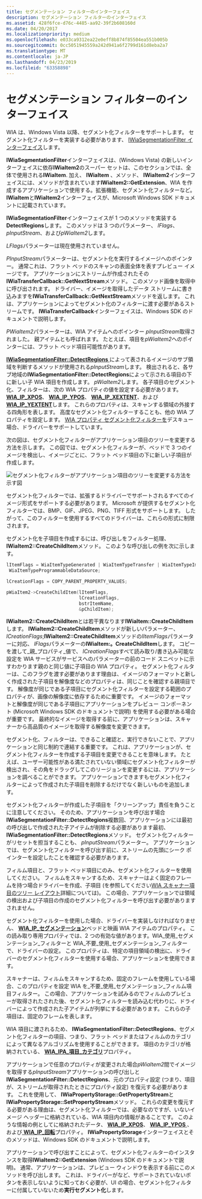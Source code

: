 ```yaml
---
title: セグメンテーション フィルターのインターフェイス
description: セグメンテーション フィルターのインターフェイス
ms.assetid: 428f6fce-d76c-4485-aa92-39f2b608160d
ms.date: 04/20/2017
ms.localizationpriority: medium
ms.openlocfilehash: e033ca9312ea22e0eff8b874f85504ea551b005b
ms.sourcegitcommit: 0cc5051945559a242d941a6f2799d161d8eba2a7
ms.translationtype: MT
ms.contentlocale: ja-JP
ms.lasthandoff: 04/23/2019
ms.locfileid: "63358898"
---
```

# <a name="interfaces-for-segmentation-filters"></a>セグメンテーション フィルターのインターフェイス





WIA は、Windows Vista 以降、セグメント化フィルターをサポートします。 セグメント化フィルターを実装する必要があります、 [IWiaSegmentationFilter インターフェイス](https://msdn.microsoft.com/library/windows/hardware/ff545035)します。

**IWiaSegmentationFilter**インターフェイスは、(Windows Vista) の新しいインターフェイスに依存**IWiaItem2**のスーパー セットは、このセクションでは、全体で使用される**IWiaItem**. 加え、 **IWiaItem** 、メソッド、 **IWiaItem2**インターフェイスには、メソッドが含まれています**IWiaItem2::GetExtension**、WIA を作成するアプリケーションで使用する。拡張機能、セグメント化フィルターなど。 **IWiaItem**と**IWiaItem2**インターフェイスが、Microsoft Windows SDK ドキュメントに記載されています。

**IWiaSegmentationFilter**インターフェイスが 1 つのメソッドを実装する**DetectRegions**します。 このメソッドは 3 つのパラメーター、 *lFlags*、 *pInputStream*、および*pWiaItem2*します。

*LFlags*パラメーターは現在使用されていません。

*PInputStream*パラメーターは、セグメント化を実行するイメージへのポインター。 通常これは、フラット ベッドのスキャンの表面全体を表すプレビュー イメージです。 アプリケーションにストリームが作成されたその**IWiaTransferCallback::GetNextStream**メソッド。 このメソッド画像を取得中に呼び出されます。 ドライバー、イメージを取得したデータ ストリームに書き込みますを**IWiaTransferCallback::GetNextStream**メソッドを返します。 これは、アプリケーションによってセグメント化のフィルターに渡す必要があるストリームです。 **IWiaTransferCallback**インターフェイスは、Windows SDK のドキュメントで説明します。

*PWiaItem2*パラメーターは、WIA アイテムへのポインター *pInputStream*取得されました。 親アイテムとも呼ばれます。 たとえば、項目を*pWiaItem2*へのポインターには、フラット ベッド項目可能性があります。

[ **IWiaSegmentationFilter::DetectRegions** ](https://msdn.microsoft.com/library/windows/hardware/ff545030)によって表されるイメージのサブ領域を判断するメソッドが使用される*pInputStream*します。 検出されると、各サブ地域の**IWiaSegmentationFilter::DetectRegions**によって示される項目の下に新しい子 WIA 項目を作成します。 *pWiaItem2*します。 各子項目のセグメント化、フィルターは、次の WIA プロパティの値を設定する必要があります。[**WIA\_IP\_XPOS**](https://msdn.microsoft.com/library/windows/hardware/ff552663)、 [ **WIA\_IP\_YPOS**](https://msdn.microsoft.com/library/windows/hardware/ff552671)、 [ **WIA\_IP\_XEXTENT**](https://msdn.microsoft.com/library/windows/hardware/ff552661)、および[ **WIA\_IP\_YEXTENT**](https://msdn.microsoft.com/library/windows/hardware/ff552669)します。 これらのプロパティは、スキャンする領域の外接する四角形を表します。 高度なセグメント化フィルターすることも、他の WIA プロパティを設定します。 [WIA プロパティ セグメント化フィルターを](wia-properties-for-segmentation-filters.md)デスキュー場合、ドライバーをサポートしています。

次の図は、セグメント化フィルターがアプリケーション項目のツリーを変更する方法を示します。 この図では、セグメント化フィルターが、ベッドで 3 つのイメージを検出し、イメージごとに、フラット ベッド項目の下に新しい子項目が作成します。

![セグメント化フィルターがアプリケーション項目のツリーを変更する方法を示す図](images/art-segmentation2.png)

セグメント化フィルターでは、拡張するドライバーでサポートされるすべてのイメージ形式をサポートする必要があります。 Microsoft が提供するセグメント化フィルターでは、BMP、GIF、JPEG、PNG、TIFF 形式をサポートします。 したがって、このフィルターを使用するすべてのドライバーは、これらの形式に制限されます。

セグメント化を子項目を作成するには、呼び出しをフィルター処理、 **IWiaItem2::CreateChildItem**メソッド。 このような呼び出しの例を次に示します。

```cpp
lItemFlags = WiaItemTypeGenerated | WiaItemTypeTransfer | WiaItemTypeImage | WiaItemTypeFile |
 WiaItemTypeProgrammableDataSource;

lCreationFlags = COPY_PARENT_PROPERTY_VALUES;

pWiaItem2->CreateChildItem(lItemFlags,
                           lCreationFlags,
                           bstrItemName,
                           &pChildItem);
```

**IWiaItem2::CreateChildItem**とは若干異なります**IWiaItem::CreateChildItem**します。 **IWiaItem2::CreateChildItem**メソッドが新しいパラメーター、 *lCreationFlags*;**IWiaItem2::CreateChildItem**メソッドの*lItemFlags*パラメーターに対応、 *lFlags*パラメーターの**IWiaItem:。CreateChildItem**します。 コピーを渡して\_親\_プロパティ\_値で、 *lCreationFlags*すべて読み取り/書き込み可能な設定を WIA サービスがサービスへのパラメーターの前のコード スニペットに示すわかります親のと同じ値に子項目の WIA プロパティ。 セグメント化フィルターは、このフラグを渡す必要があります理由は、イメージのフォーマットと新しく作成された子項目を解像度などのプロパティは、同じことを確認する親項目です。 解像度が同じである子項目にセグメント化フィルターを設定する範囲のプロパティが、画像の解像度に依存するために重要です。 イメージのフォーマットと解像度が同じである子項目にアプリケーションをプレビュー コンポーネント (Microsoft Windows SDK のドキュメントで説明) を使用する必要がある場合が重要です。 最終的なイメージを取得する前に、アプリケーションは、スキャナーから高品質のイメージを取得する解像度を変更できます。

セグメント化、フィルターは、できること確認と、実行できないことで、アプリケーションと同じ制約で連結する重要です。 これは、アプリケーションが、セグメント化フィルターを作成する子項目を変更できることを意味します。 たとえば、ユーザー可能性がある満たされていない領域にセグメント化フィルターが検出され、その角をドラッグしてこのリージョンを変更するには、アプリケーションを調べることができます。 アプリケーションできますもセグメント化フィルターによって作成された子項目を削除するだけでなく新しいものを追加します。

セグメント化フィルターが作成した子項目を「クリーンアップ」責任を負うことに注意してください。 そのため、アプリケーションを呼び出す場合**IWiaSegmentationFilter::DetectRegions**複数回、アプリケーションには最初の呼び出しで作成された子アイテムが削除する必要があります最初、 **IWiaSegmentationFilter::DetectRegions**メソッド。 セグメント化フィルターがリセットを担当することも、 *pInputStream*パラメーター。 アプリケーションでは、セグメント化フィルターを呼び出す前に、ストリームの先頭にシーク ポインターを設定したことを確認する必要があります。

フィルム項目と、フラット ベッド項目にのみ、セグメント化フィルターを使用してください。 フィルムをスキャンするため、スキャナーはよく固定のフレームを持つ場合ドライバーを作成、子項目 (を参照してください[WIA スキャナー項目のツリー レイアウト](wia-scanner-item-tree-layout.md)詳細については)。 この場合、アプリケーションでは領域の検出および子項目の作成のセグメント化フィルターを呼び出す必要がありますされません。

セグメント化フィルターを使用した場合、ドライバーを実装しなければなりません、 [ **WIA\_IP\_セグメンテーション**](https://msdn.microsoft.com/library/windows/hardware/ff552649)ベッドと映画 WIA アイテムのプロパティ。 この読み取り専用プロパティでは、2 つの有効な値があります。WIA\_使用\_セグメンテーション\_フィルターと WIA\_不要\_使用\_セグメンテーション\_フィルターで、ドライバーの設定。 このプロパティは、特定の項目領域の検出に、ドライバーのセグメント化フィルターを使用する場合、アプリケーションを使用できます。

スキャナーは、フィルムをスキャンするため、固定のフレームを使用している場合、このプロパティを設定 WIA を\_不要\_使用\_セグメンテーション\_フィルム項目フィルター。 この場合、アプリケーションを試みるのでフィルムのプレビューが取得されたされた後、セグメント化フィルターを読み込む代わりに、ドライバーによって作成された子アイテムが列挙にする必要があります。 これらの子項目は、固定のフレームを表します。

WIA 項目に渡されるため、 **IWiaSegmentationFilter::DetectRegions**、セグメント化フィルターの項目、つまり、フラット ベッドまたはフィルムのカテゴリによって異なるアルゴリズムを使用することができます。 項目のカテゴリが格納されている、 [ **WIA\_IPA\_項目\_カテゴリ**](https://msdn.microsoft.com/library/windows/hardware/ff551581)プロパティ。

アプリケーションで任意のプロパティが変更された場合*pWiaItem2*間でイメージを取得する*pInputStream*アプリケーションの呼び出しと**IWiaSegmentationFilter::DetectRegions**、元のプロパティ設定 (つまり、項目が、ストリームが取得されたときにプロパティ設定) を復元する必要があります。 これを使用して、 **IWiaPropertyStorage::GetPropertyStream**と**IWiaPropertyStorage::SetPropertyStream**メソッド。 これらの変更を復元する必要がある理由は、セグメント化フィルターでは、必要なのですが、いないイメージ ヘッダーに格納されている、WIA 項目内の情報があることです。 このような情報の例としてに格納されたデータ、 [ **WIA\_IP\_XPOS**](https://msdn.microsoft.com/library/windows/hardware/ff552663)、 [ **WIA\_IP\_YPOS** ](https://msdn.microsoft.com/library/windows/hardware/ff552671)、および[ **WIA\_IP\_回転**](https://msdn.microsoft.com/library/windows/hardware/ff552648)プロパティ。 **IWiaPropertyStorage**インターフェイスとそのメソッドは、Windows SDK のドキュメントで説明します。

アプリケーションで呼び出すことによって、セグメント化フィルターのインスタンスを取得**IWiaItem2::GetExtension** (Windows SDK のドキュメントで説明)。 通常、アプリケーションは、プレビュー ウィンドウを表示する前にこのメソッドを呼び出します。 これは、ドライバーがなど、サポートされていないボタンを表示しないように知っておく必要が、UI の場合、セグメント化フィルターに付属していないため**実行セグメント化**します。

 

 




